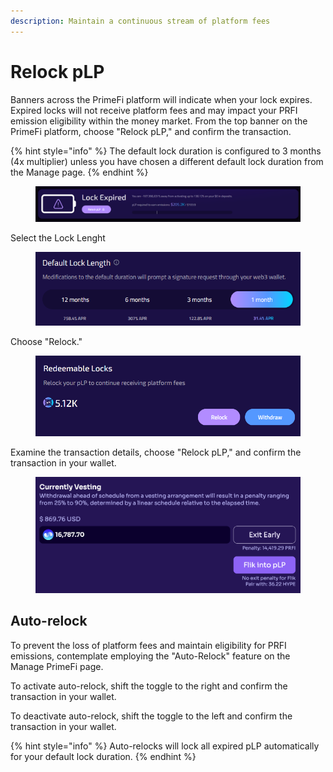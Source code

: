 ```yaml
---
description: Maintain a continuous stream of platform fees
---
```


# Relock pLP

Banners across the PrimeFi platform will indicate when your lock expires. Expired locks will not receive platform fees and may impact your PRFI emission eligibility within the money market. From the top banner on the PrimeFi platform, choose "Relock pLP," and confirm the transaction.

{% hint style="info" %}
The default lock duration is configured to 3 months (4x multiplier) unless you have chosen a different default lock duration from the Manage page.
{% endhint %}

<figure><img src="../.gitbook/assets/image (2) (1).png" alt="" width="563"><figcaption></figcaption></figure>

Select the Lock Lenght

<figure><img src="../.gitbook/assets/image (1) (1) (1) (1).png" alt="" width="489"><figcaption></figcaption></figure>

Choose "Relock."

<figure><img src="../.gitbook/assets/image (2) (1) (1).png" alt="" width="563"><figcaption></figcaption></figure>

Examine the transaction details, choose "Relock pLP," and confirm the transaction in your wallet.

<figure><img src="../.gitbook/assets/image (3).png" alt=""><figcaption></figcaption></figure>

## Auto-relock

To prevent the loss of platform fees and maintain eligibility for PRFI emissions, contemplate employing the "Auto-Relock" feature on the Manage PrimeFi page.

To activate auto-relock, shift the toggle to the right and confirm the transaction in your wallet.

To deactivate auto-relock, shift the toggle to the left and confirm the transaction in your wallet.

{% hint style="info" %}
Auto-relocks will lock all expired pLP automatically for your default lock duration.
{% endhint %}

<figure><img src="../.gitbook/assets/image (48).png" alt=""><figcaption></figcaption></figure>

